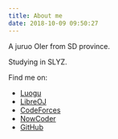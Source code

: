 ```yaml
---
title: About me
date: 2018-10-09 09:50:27
---
```

A juruo OIer from SD province.

Studying in SLYZ.

Find me on:

- [Luogu](https://www.luogu.org/space/show?uid=63352)
- [LibreOJ](https://loj.ac/user/6666)
- [CodeForces](http://codeforces.com/profile/CLT)
- [NowCoder](https://www.nowcoder.com/514705863)
- [GitHub](https://github.com/Challestend)